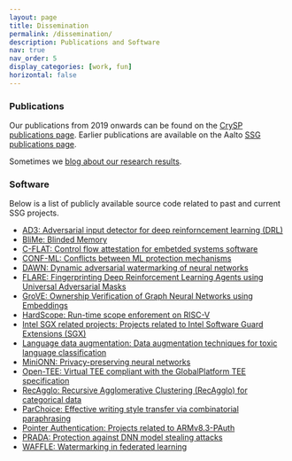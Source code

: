 ```yaml
---
layout: page
title: Dissemination
permalink: /dissemination/
description: Publications and Software
nav: true
nav_order: 5
display_categories: [work, fun]
horizontal: false
---
```


### Publications
Our publications from 2019 onwards can be found on the [CrySP publications page](https://crysp.uwaterloo.ca/publications). Earlier publications are available on the Aalto [SSG publications page](https://ssg.aalto.fi/publications/).

Sometimes we [blog about our research results](https://blog.ssg.aalto.fi/). 

### Software

Below is a list of publicly available source code related to past and current SSG projects.

- [AD3: Adversarial input detector for deep reinforncement learning (DRL)](https://github.com/ssg-research/ad3-action-distribution-divergence-detector)
- [BliMe: Blinded Memory](https://github.com/ssg-research/BliMe)
- [C-FLAT: Control flow attestation for embetded systems software](https://github.com/control-flow-attestation/c-flat)
- [CONF-ML: Conflicts between ML protection mechanisms](https://github.com/ssg-research/conflicts-in-ml-protection-mechanisms)
- [DAWN: Dynamic adversarial watermarking of neural networks](https://github.com/ssg-research/dawn-dynamic-adversarial-watermarking-of-neural-networks)
- [FLARE: Fingerprinting Deep Reinforcement Learning Agents using Universal Adversarial Masks](https://github.com/ssg-research/FLARE)
- [GroVE: Ownership Verification of Graph Neural Networks using Embeddings](https://github.com/ssg-research/GrOVe)
- [HardScope: Run-time scope enforement on RISC-V](https://github.com/runtime-scope-enforcement)
- [Intel SGX related projects: Projects related to Intel Software Guard Extensions (SGX)](https://ssg-research.github.io/ssg-sgx)
- [Language data augmentation: Data augmentation techniques for toxic language classification](https://github.com/ssg-research/language-data-augmentation)
- [MiniONN: Privacy-preserving neural networks](https://github.com/SSGAalto/minionn)
- [Open-TEE: Virtual TEE compliant with the GlobalPlatform TEE specification](https://open-tee.github.io/)
- [RecAgglo: Recursive Agglomerative Clustering (RecAgglo) for categorical data](https://github.com/SSGAalto/recagglo)
- [ParChoice: Effective writing style transfer via combinatorial paraphrasing](https://gitlab.com/ssg-research/mlsec/parchoice)
- [Pointer Authentication: Projects related to ARMv8.3-PAuth](https://pointer-authentication.github.io/)
- [PRADA: Protection against DNN model stealing attacks](https://github.com/SSGAalto/prada-protecting-against-dnn-model-stealing-attacks)
- [WAFFLE: Watermarking in federated learning](https://github.com/ssg-research/WAFFLE)
